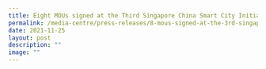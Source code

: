 ```yaml
---
title: Eight MOUs signed at the Third Singapore China Smart City Initiative
permalink: /media-centre/press-releases/8-mous-signed-at-the-3rd-singapore-china-smart-city-initiative/
date: 2021-11-25
layout: post
description: ""
image: ""
---
```


